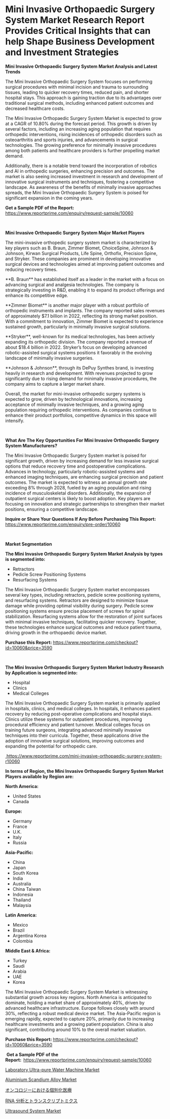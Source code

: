 <p><h1>Mini Invasive Orthopaedic Surgery System Market Research Report Provides Critical Insights that can help Shape Business Development and Investment Strategies</h1></p><p><strong>Mini Invasive Orthopaedic Surgery System Market Analysis and Latest Trends</strong></p>
<p><p>The Mini Invasive Orthopaedic Surgery System focuses on performing surgical procedures with minimal incision and trauma to surrounding tissues, leading to quicker recovery times, reduced pain, and shorter hospital stays. This approach is gaining traction due to its advantages over traditional surgical methods, including enhanced patient outcomes and decreased healthcare costs.</p><p>The Mini Invasive Orthopaedic Surgery System Market is expected to grow at a CAGR of 10.80% during the forecast period. This growth is driven by several factors, including an increasing aging population that requires orthopedic interventions, rising incidences of orthopedic disorders such as osteoarthritis and sports injuries, and advancements in surgical technologies. The growing preference for minimally invasive procedures among both patients and healthcare providers is further propelling market demand.</p><p>Additionally, there is a notable trend toward the incorporation of robotics and AI in orthopedic surgeries, enhancing precision and outcomes. The market is also seeing increased investment in research and development of innovative surgical instruments and techniques, fostering a competitive landscape. As awareness of the benefits of minimally invasive approaches spreads, the Mini Invasive Orthopaedic Surgery System is poised for significant expansion in the coming years.</p></p>
<p><strong>Get a Sample PDF of the Report:&nbsp;</strong> <a href="https://www.reportprime.com/enquiry/request-sample/10060">https://www.reportprime.com/enquiry/request-sample/10060</a></p>
<p>&nbsp;</p>
<p><strong>Mini Invasive Orthopaedic Surgery System Major Market Players</strong></p>
<p><p>The mini-invasive orthopedic surgery system market is characterized by key players such as B. Braun, Zimmer Biomet, ChoiceSpine, Johnson & Johnson, Kirwan Surgical Products, Life Spine, Orthofix, Precision Spine, and Stryker. These companies are prominent in developing innovative surgical devices and technologies aimed at improving patient outcomes and reducing recovery times.</p><p>**B. Braun** has established itself as a leader in the market with a focus on advancing surgical and analgesia technologies. The company is strategically investing in R&D, enabling it to expand its product offerings and enhance its competitive edge.</p><p>**Zimmer Biomet** is another major player with a robust portfolio of orthopedic instruments and implants. The company reported sales revenues of approximately $7.1 billion in 2022, reflecting its strong market position. With a commitment to innovation, Zimmer Biomet is expected to experience sustained growth, particularly in minimally invasive surgical solutions.</p><p>**Stryker**, well-known for its medical technologies, has been actively expanding its orthopedic division. The company reported a revenue of about $18.4 billion in 2022. Stryker’s focus on developing advanced robotic-assisted surgical systems positions it favorably in the evolving landscape of minimally invasive surgeries.</p><p>**Johnson & Johnson**, through its DePuy Synthes brand, is investing heavily in research and development. With revenues projected to grow significantly due to rising demand for minimally invasive procedures, the company aims to capture a larger market share.</p><p>Overall, the market for mini-invasive orthopedic surgery systems is expected to grow, driven by technological innovations, increasing acceptance of minimally invasive techniques, and a growing aging population requiring orthopedic interventions. As companies continue to enhance their product portfolios, competitive dynamics in this space will intensify.</p></p>
<p>&nbsp;</p>
<p><strong>What Are The Key Opportunities For Mini Invasive Orthopaedic Surgery System Manufacturers?</strong></p>
<p><p>The Mini Invasive Orthopaedic Surgery System market is poised for significant growth, driven by increasing demand for less invasive surgical options that reduce recovery time and postoperative complications. Advances in technology, particularly robotic-assisted systems and enhanced imaging techniques, are enhancing surgical precision and patient outcomes. The market is expected to witness an annual growth rate exceeding 8% through 2028, fueled by an aging population and rising incidence of musculoskeletal disorders. Additionally, the expansion of outpatient surgical centers is likely to boost adoption. Key players are focusing on innovation and strategic partnerships to strengthen their market positions, ensuring a competitive landscape.</p></p>
<p><strong>Inquire or Share Your Questions If Any Before Purchasing This Report:</strong> <a href="https://www.reportprime.com/enquiry/pre-order/10060">https://www.reportprime.com/enquiry/pre-order/10060</a></p>
<p>&nbsp;</p>
<p><strong>Market Segmentation</strong></p>
<p><strong>The Mini Invasive Orthopaedic Surgery System Market Analysis by types is segmented into:</strong></p>
<p><ul><li>Retractors</li><li>Pedicle Screw Positioning Systems</li><li>Resurfacing Systems</li></ul></p>
<p><p>The Mini Invasive Orthopaedic Surgery System market encompasses several key types, including retractors, pedicle screw positioning systems, and resurfacing systems. Retractors are designed to minimize tissue damage while providing optimal visibility during surgery. Pedicle screw positioning systems ensure precise placement of screws for spinal stabilization. Resurfacing systems allow for the restoration of joint surfaces with minimal invasive techniques, facilitating quicker recovery. Together, these technologies enhance surgical outcomes and reduce patient trauma, driving growth in the orthopaedic device market.</p></p>
<p><strong>Purchase this Report:&nbsp;</strong><a href="https://www.reportprime.com/checkout?id=10060&price=3590">https://www.reportprime.com/checkout?id=10060&price=3590</a></p>
<p>&nbsp;</p>
<p><strong>The Mini Invasive Orthopaedic Surgery System Market Industry Research by Application is segmented into:</strong></p>
<p><ul><li>Hospital</li><li>Clinics</li><li>Medical Colleges</li></ul></p>
<p><p>The Mini Invasive Orthopaedic Surgery System market is primarily applied in hospitals, clinics, and medical colleges. In hospitals, it enhances patient recovery by reducing post-operative complications and hospital stays. Clinics utilize these systems for outpatient procedures, improving procedural efficiency and patient turnover. Medical colleges focus on training future surgeons, integrating advanced minimally invasive techniques into their curricula. Together, these applications drive the adoption of innovative surgical solutions, improving outcomes and expanding the potential for orthopedic care.</p></p>
<p><a href="https://www.reportprime.com/mini-invasive-orthopaedic-surgery-system-r10060">&nbsp;https://www.reportprime.com/mini-invasive-orthopaedic-surgery-system-r10060</a></p>
<p><strong>In terms of Region, the Mini Invasive Orthopaedic Surgery System Market Players available by Region are:</strong></p>
<p>
    <p> <strong> North America: </strong>
        <ul>
            <li>United States</li>
            <li>Canada</li>
        </ul>
        </p> 
    <p> <strong> Europe: </strong>
        <ul>
            <li>Germany</li>
            <li>France</li>
            <li>U.K.</li>
            <li>Italy</li>
            <li>Russia</li>
        </ul>
        </p> 
    <p> <strong> Asia-Pacific: </strong>
        <ul>
            <li>China</li>
            <li>Japan</li>
            <li>South Korea</li>
            <li>India</li>
            <li>Australia</li>
            <li>China Taiwan</li>
            <li>Indonesia</li>
            <li>Thailand</li>
            <li>Malaysia</li>
        </ul>
        </p> 
    <p> <strong> Latin America: </strong>
        <ul>
            <li>Mexico</li>
            <li>Brazil</li>
            <li>Argentina Korea</li>
            <li>Colombia</li>
        </ul>
        </p> 
    <p> <strong> Middle East & Africa: </strong>
        <ul>
            <li>Turkey</li>
            <li>Saudi</li>
            <li>Arabia</li>
            <li>UAE</li>
            <li>Korea</li>
        </ul>
    </p>
    </p>
<p><p>The Mini Invasive Orthopaedic Surgery System Market is witnessing substantial growth across key regions. North America is anticipated to dominate, holding a market share of approximately 40%, driven by advanced healthcare infrastructure. Europe follows closely with around 30%, reflecting a robust medical device market. The Asia-Pacific region is emerging rapidly, expected to capture 20%, primarily due to increasing healthcare investments and a growing patient population. China is also significant, contributing around 10% to the overall market valuation.</p></p>
<p><strong>Purchase this Report: </strong><a href="https://www.reportprime.com/checkout?id=10060&price=3590">https://www.reportprime.com/checkout?id=10060&price=3590</a></p>
<p>&nbsp;<strong>Get a Sample PDF of the Report:&nbsp;&nbsp;</strong><a href="https://www.reportprime.com/enquiry/request-sample/10060">https://www.reportprime.com/enquiry/request-sample/10060</a></p>
<p><strong></strong></p>
<p><p><a href="https://medium.com/@khumanzwollel1/the-laboratory-ultra-pure-water-machine-market-is-experiencing-higher-than-anticipated-demand-14a039fff103">Laboratory Ultra-pure Water Machine Market</a></p><p><a href="https://www.linkedin.com/pulse/what-emerging-market-trends-aluminium-scandium-alloy-detailed-pi87f?trackingId=wtWncYdyTLOHlfkXht%2B6Jw%3D%3D">Aluminium Scandium Alloy Market</a></p><p><a href="https://medium.com/@harper17bmoles/personalized-medicines-in-oncology-58aeba2439f0">オンコロジーにおける個別化医療</a></p><p><a href="https://medium.com/@harper17bmoles/rna-analysis-and-transcriptomics-market-%E3%81%AF-%E3%82%B3%E3%82%B9%E3%83%88%E7%AE%A1%E7%90%86%E3%81%A8%E5%8A%B9%E7%8E%87%E5%90%91%E4%B8%8A%E3%82%92%E5%84%AA%E5%85%88%E3%81%97%E3%81%BE%E3%81%99-%E3%81%95%E3%82%89%E3%81%AB-%E5%A0%B1%E5%91%8A%E6%9B%B8%E3%81%AF%E5%B8%82%E5%A0%B4%E3%81%AE%E9%9C%80%E8%A6%81%E9%9D%A2%E3%81%A8%E4%BE%9B%E7%B5%A6%E9%9D%A2%E3%81%AE%E4%B8%A1%E6%96%B9%E3%82%92%E3%82%AB%E3%83%90%E3%83%BC%E3%81%97%E3%81%A6%E3%81%84%E3%81%BE%E3%81%99-rna-c01a7a4b0c7f">RNA 分析とトランスクリプトミクス</a></p><p><a href="https://www.linkedin.com/pulse/market-trends-global-ultrasound-system-forecast-analysis-2024-lo3vf?trackingId=G2NOScuwQ%2Fy2uePf6%2FNM0g%3D%3D">Ultrasound System Market</a></p></p>